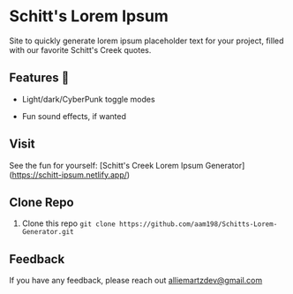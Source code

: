 
# Schitt's Lorem Ipsum

Site to quickly generate lorem ipsum placeholder text for your project, filled with our favorite Schitt's Creek quotes.

## Features  🎉

- Light/dark/CyberPunk toggle modes

- Fun sound effects, if wanted

## Visit

See the fun for yourself: [Schitt's Creek Lorem Ipsum Generator] (https://schitt-ipsum.netlify.app/)

## Clone Repo

1. Clone this repo `git clone https://github.com/aam198/Schitts-Lorem-Generator.git`

## Feedback  

If you have any feedback, please reach out alliemartzdev@gmail.com